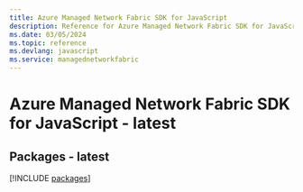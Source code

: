 ```yaml
---
title: Azure Managed Network Fabric SDK for JavaScript
description: Reference for Azure Managed Network Fabric SDK for JavaScript
ms.date: 03/05/2024
ms.topic: reference
ms.devlang: javascript
ms.service: managednetworkfabric
---
```

# Azure Managed Network Fabric SDK for JavaScript - latest
## Packages - latest
[!INCLUDE [packages](managed-network-fabric-index.md)]